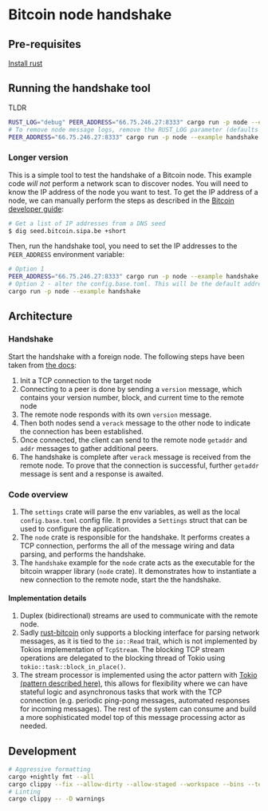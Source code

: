 # Bitcoin node handshake

## Pre-requisites

[Install rust](https://www.rust-lang.org/tools/install)

## Running the handshake tool
TLDR
```bash
RUST_LOG="debug" PEER_ADDRESS="66.75.246.27:8333" cargo run -p node --example handshake
# To remove node message logs, remove the RUST_LOG parameter (defaults to info)
PEER_ADDRESS="66.75.246.27:8333" cargo run -p node --example handshake
```

### Longer version
This is a simple tool to test the handshake of a Bitcoin node. This example code *will not* perform a network scan to discover nodes. You will need to know the IP address of the node you want to test.
To get the IP address of a node, we can manually perform the steps as described in the [Bitcoin developer guide](https://developer.bitcoin.org/devguide/p2p_network.html):

```bash
# Get a list of IP addresses from a DNS seed
$ dig seed.bitcoin.sipa.be +short
```

Then, run the handshake tool, you need to set the IP addresses to the `PEER_ADDRESS` environment variable:

```bash
# Option 1
PEER_ADDRESS="66.75.246.27:8333" cargo run -p node --example handshake
# Option 2 - alter the config.base.toml. This will be the default address, but requires a recompilation
cargo run -p node --example handshake
```

## Architecture

### Handshake
Start the handshake with a foreign node. The following steps have been taken from [the docs](https://developer.bitcoin.org/devguide/p2p_network.html#connecting-to-peers):
1. Init a TCP connection to the target node
2. Connecting to a peer is done by sending a `version` message, which contains your version number, block, and current time to the remote node
3. The remote node responds with its own `version` message.
4. Then both nodes send a `verack` message to the other node to indicate the connection has been established.
5. Once connected, the client can send to the remote node `getaddr` and `addr` messages to gather additional peers.
6. The handshake is complete after `verack` message is received from the remote node. To prove that the connection is successful, further `getaddr` message is sent and a response is awaited.

### Code overview
1. The `settings` crate will parse the env variables, as well as the local `config.base.toml` config file. It provides a `Settings` struct that can be used to configure the application.
2. The `node` crate is responsible for the handshake. It performs creates a TCP connection, performs the all of the message wiring and data parsing, and performs the handshake.
3. The `handshake` example for the `node` crate acts as the executable for the bitcoin wrapper library (`node` crate). It demonstrates how to instantiate a new connection to the remote node, start the the handshake.

#### Implementation details
1. Duplex (bidirectional) streams are used to communicate with the remote node.
2. Sadly [rust-bitcoin](https://github.com/rust-bitcoin/rust-bitcoin) only supports a blocking interface for parsing network messages, as it is tied to the `io::Read` trait, which is not implemented by Tokios implementation of `TcpStream`. The blocking TCP stream operations are delegated to the blocking thread of Tokio using `tokio::task::block_in_place()`.
3. The stream processor is implemented using the actor pattern with [Tokio (pattern described here)](https://ryhl.io/blog/actors-with-tokio/), this allows for flexibility where we can have stateful logic and asynchronous tasks that work with the TCP connection (e.g. periodic ping-pong messages, automated responses for incoming messages). The rest of the system can consume and build a more sophisticated model top of this message processing actor as needed.


## Development
```bash
# Aggressive formatting
cargo +nightly fmt --all
cargo clippy --fix --allow-dirty --allow-staged --workspace --bins --tests
# Linting
cargo clippy -- -D warnings
```
